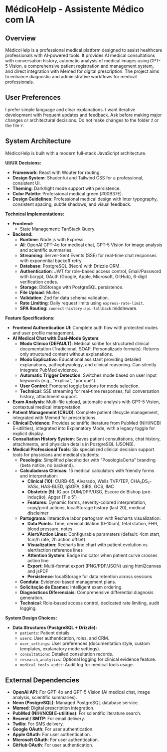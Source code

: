 # MédicoHelp - Assistente Médico com IA

## Overview
MédicoHelp is a professional medical platform designed to assist healthcare professionals with AI-powered tools. It provides AI medical consultations with conversation history, automatic analysis of medical images using GPT-5 Vision, a comprehensive patient registration and management system, and direct integration with Memed for digital prescription. The project aims to enhance diagnostic and administrative workflows for medical professionals.

## User Preferences
I prefer simple language and clear explanations. I want iterative development with frequent updates and feedback. Ask before making major changes or architectural decisions. Do not make changes to the folder `Z` or the file `Y`.

## System Architecture

MédicoHelp is built with a modern full-stack JavaScript architecture.

**UI/UX Decisions:**
- **Framework**: React with Wouter for routing.
- **Design System**: Shadcn/ui and Tailwind CSS for a professional, consistent UI.
- **Theming**: Dark/light mode support with persistence.
- **Color Palette**: Professional medical green (#00B37E).
- **Design Guidelines**: Professional medical design with Inter typography, consistent spacing, subtle shadows, and visual feedback.

**Technical Implementations:**
- **Frontend:**
  - State Management: TanStack Query.
- **Backend:**
  - **Runtime**: Node.js with Express.
  - **AI**: OpenAI GPT-4o for medical chat, GPT-5 Vision for image analysis and scientific summaries.
  - **Streaming**: Server-Sent Events (SSE) for real-time chat responses with exponential backoff retry.
  - **Database**: PostgreSQL (Neon) with Drizzle ORM.
  - **Authentication**: JWT for role-based access control, Email/Password with bcrypt, OAuth (Google, Apple, Microsoft, GitHub), 6-digit verification codes.
  - **Storage**: DbStorage with PostgreSQL persistence.
  - **File Upload**: Multer.
  - **Validation**: Zod for data schema validation.
  - **Rate Limiting**: Daily request limits using `express-rate-limit`.
  - **SPA Routing**: `connect-history-api-fallback` middleware.

**Feature Specifications:**
- **Frontend Authentication UI**: Complete auth flow with protected routes and user profile management.
- **AI Medical Chat with Dual-Mode System**:
  - **Modo Clínico (DEFAULT)**: Medical scribe for structured clinical documentation (Tradicional, SOAP, Personalizado formats). Returns only structured content without explanations.
  - **Modo Explicativo**: Educational assistant providing detailed explanations, pathophysiology, and clinical reasoning. Can silently integrate PubMed evidence.
  - **Automatic Trigger Detection**: Switches mode based on user input keywords (e.g., "explica", "por quê").
  - **User Control**: Frontend toggle buttons for mode selection.
  - **Technical**: SSE streaming for real-time responses, full conversation history, attachment support.
- **Exam Analysis**: Multi-file upload, automatic analysis with GPT-5 Vision, contextual medical interpretation.
- **Patient Management (CRUD)**: Complete patient lifecycle management, integrated with Memed for prescriptions.
- **Clinical Evidence**: Provides scientific literature from PubMed (NIH/NCBI E-utilities), integrated into Explanatory Mode, with a legacy toggle for explicit display.
- **Consultation History System**: Saves patient consultations, chat history, attachments, and physician details in PostgreSQL (JSONB).
- **Medical Professional Tools**: Six specialized clinical decision support tools for physicians and medical students:
  - **Posologia**: Simplified placeholder with "PosologiaCerta" branding (beta notice, no backend).
  - **Calculadoras Clínicas**: 15 medical calculators with friendly forms and interpretation:
    - **Clinical (10)**: CURB-65, Alvarado, Wells TVP/TEP, CHA₂DS₂-VASc, HAS-BLED, qSOFA, SIRS, GCS, IMC
    - **Obstetric (5)**: IG por DUM/DPP/USG, Escore de Bishop (pré-indução), Apgar (1' e 5')
    - **Features**: Dynamic forms, severity-colored interpretation, copy/print actions, localStorage history (last 20), medical disclaimer
  - **Partograma**: Interactive labor partogram with Recharts visualization:
    - **Data Points**: Time, cervical dilation (0-10cm), fetal station, FHR, blood pressure, notes
    - **Alert/Action Lines**: Configurable parameters (default: 4cm start, 1cm/h rate, 2h action offset)
    - **Visualization**: Recharts line chart with patient evolution vs alert/action reference lines
    - **Attention System**: Badge indicator when patient curve crosses action line
    - **Export**: Multi-format export (PNG/PDF/JSON) using html2canvas and jsPDF
    - **Persistence**: localStorage for data retention across sessions
  - **Conduta**: Evidence-based management plans.
  - **Solicitação de Exames**: Intelligent exam ordering.
  - **Diagnósticos Diferenciais**: Comprehensive differential diagnosis generation.
  - **Technical**: Role-based access control, dedicated rate limiting, audit logging.

**System Design Choices:**
- **Data Structures (PostgreSQL + Drizzle):**
  - `patients`: Patient details.
  - `users`: User authentication, roles, and CRM.
  - `user_settings`: User preferences (documentation style, custom templates, explanatory mode settings).
  - `consultations`: Detailed consultation records.
  - `research_analytics`: Optional logging for clinical evidence feature.
  - `medical_tools_audit`: Audit log for medical tools usage.

## External Dependencies

- **OpenAI API**: For GPT-4o and GPT-5 Vision (AI medical chat, image analysis, scientific summaries).
- **Neon (PostgreSQL)**: Managed PostgreSQL database service.
- **Memed**: Digital prescription integration.
- **PubMed (NIH/NCBI E-utilities)**: For scientific literature search.
- **Resend / SMTP**: For email delivery.
- **Twilio**: For SMS delivery.
- **Google OAuth**: For user authentication.
- **Apple OAuth**: For user authentication.
- **Microsoft OAuth**: For user authentication.
- **GitHub OAuth**: For user authentication.